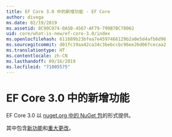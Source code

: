 ```yaml
---
title: EF Core 3.0 中的新增功能 - EF Core
author: divega
ms.date: 02/19/2019
ms.assetid: 8C90C074-0A5B-4567-AF79-799B7BC78062
uid: core/what-is-new/ef-core-3.0/index
ms.openlocfilehash: 611689b23bfea7e4597466129b2a0e5d4afb6d96
ms.sourcegitcommit: d01fc19aa42ca34c3bebccbc96ee26d06fcecaa2
ms.translationtype: HT
ms.contentlocale: zh-CN
ms.lasthandoff: 09/16/2019
ms.locfileid: "71005575"
---
```

# <a name="what-is-new-in-ef-core-30"></a>EF Core 3.0 中的新增功能

EF Core 3.0 以 [nuget.org 中的 NuGet 包](https://www.nuget.org/packages/Microsoft.EntityFrameworkCore/)的形式提供。 

其中包含[新功能](xref:core/what-is-new/ef-core-3.0/features)和[重大更改](xref:core/what-is-new/ef-core-3.0/breaking-changes)。 

